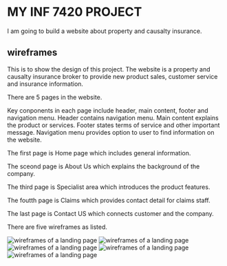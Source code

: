 # MY INF 7420 PROJECT

I am going to build a website about property and causalty insurance.

## wireframes

This is to show the design of this project.
The website is a property and causalty insurance broker to provide new product sales, customer service and insurance information.

There are 5 pages in the website.

Key conponents in each page include header, main content, footer and navigation menu.
Header contains navigation menu.
Main content explains the product or services.
Footer states terms of service and other important message.
Navigation menu provides option to user to find information on the website.

The first page is Home page which includes general information.

The sceond page is About Us which explains the background of the company.

The third page is Specialist area which introduces the product features.

The foutth page is Claims which provides contact detail for claims staff.

The last page is Contact US which connects customer and the company.

There are five wireframes as listed.

![wireframes of a landing page ](wireframes/wireframes-1of5.JPG)
![wireframes of a landing page ](wireframes/wireframes-2of5.JPG)
![wireframes of a landing page ](wireframes/wireframes-3of5.JPG)
![wireframes of a landing page ](wireframes/wireframes-4of5.JPG)
![wireframes of a landing page ](wireframes/wireframes-5of5.JPG)
